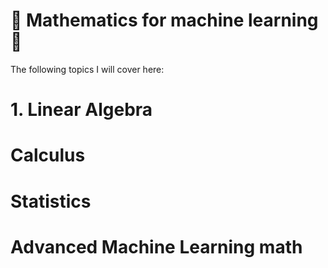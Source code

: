 # 📖 Mathematics for machine learning 🧮

The following topics I will cover here:

# 1. Linear Algebra

# Calculus

# Statistics

# Advanced Machine Learning math

